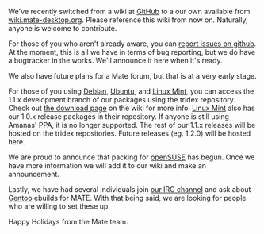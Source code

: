 <!--
.. link:
.. description:
.. tags: Debian,Ubuntu,Linux Mint,openSUSE,Gentoo
.. date: 2011-12-24 21:58:49
.. title: New wiki and other info
.. slug: 2011-12-24-new-wiki-and-new-distributions-supported
.. author: Steve Zesch
-->

We've recently switched from a wiki at [GitHub](http://github.com/) to a our own
available from [wiki.mate-desktop.org](http://wiki.mate-desktop.org). Please
reference this wiki from now on. Naturally, anyone is welcome to contribute.

For those of you who aren't already aware, you can
[report issues on github](https://github.com/mate-desktop/). At the moment, this
is all we have in terms of bug reporting, but we do have a bugtracker in the works.
We'll announce it here when it's ready.

We also have future plans for a Mate forum, but that is at a very early stage.

For those of you using [Debian](http://www.debian.org/), [Ubuntu](http://www.ubuntu.com),
and [Linux Mint](http://www.linuxmint.com), you can access the 1.1.x development branch of 
our packages using the tridex repository. Check out [the download page](http://wiki.mate-desktop.org/download)
on the wiki for more info. [Linux Mint](http://www.linuxmint.com) also has our 
1.0.x release packages in their repository. If anyone is still using Amanas' PPA,
it is no longer supported. The rest of our 1.1.x releases will be hosted on the tridex
repositories. Future releases (eg. 1.2.0) will be hosted here.

We are proud to announce that packing for [openSUSE](http://www.opensuse.org) has begun.
Once we have more information we will add it to our wiki and make an announcement.

Lastly, we have had several individuals join [our IRC channel](https://webchat.freenode.net/?channels=#mate)
and ask about [Gentoo](http://www.gentoo.org) ebuilds for MATE. With that being said,
we are looking for people who are willing to set these up.

Happy Holidays from the Mate team.

